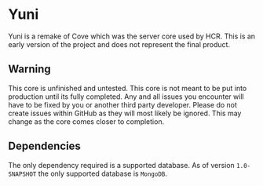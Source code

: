 # Yuni
Yuni is a remake of Cove which was the server core used by HCR. This is an early version of the project and does not represent the final product.

## Warning
This core is unfinished and untested. This core is not meant to be put into production until its fully completed. Any and all issues you encounter will have to be fixed by you or another third party developer.
Please do not create issues within GitHub as they will most likely be ignored. This may change as the core comes closer to completion.

## Dependencies
The only dependency required is a supported database. As of version `1.0-SNAPSHOT` the only supported database is `MongoDB`.


